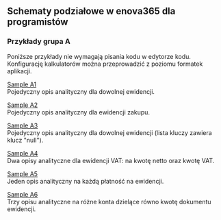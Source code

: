## Schematy podziałowe w enova365 dla programistów
### Przykłady grupa A

Poniższe przykłady nie wymagają pisania kodu w edytorze kodu. Konfigurację kalkulatorów można przeprowadzić z poziomu formatek aplikacji.

[Sample A1](Sample%20A1)  
Pojedyczny opis analityczny dla dowolnej ewidencji.

[Sample A2](Sample%20A2)  
Pojedyczny opis analityczny dla ewidencji zakupu.

[Sample A3](Sample%20A3)  
Pojedyczny opis analityczny dla dowolnej ewidencji (lista kluczy zawiera klucz "null").

[Sample A4](Sample%20A4)  
Dwa opisy analityczne dla ewidencji VAT: na kwotę netto oraz kwotę VAT.

[Sample A5](Sample%20A5)  
Jeden opis analityczny na każdą płatność na ewidencji.

[Sample A6](Sample%20A6)  
Trzy opisu analityczne na różne konta dzielące równo kwotę dokumentu ewidencji.